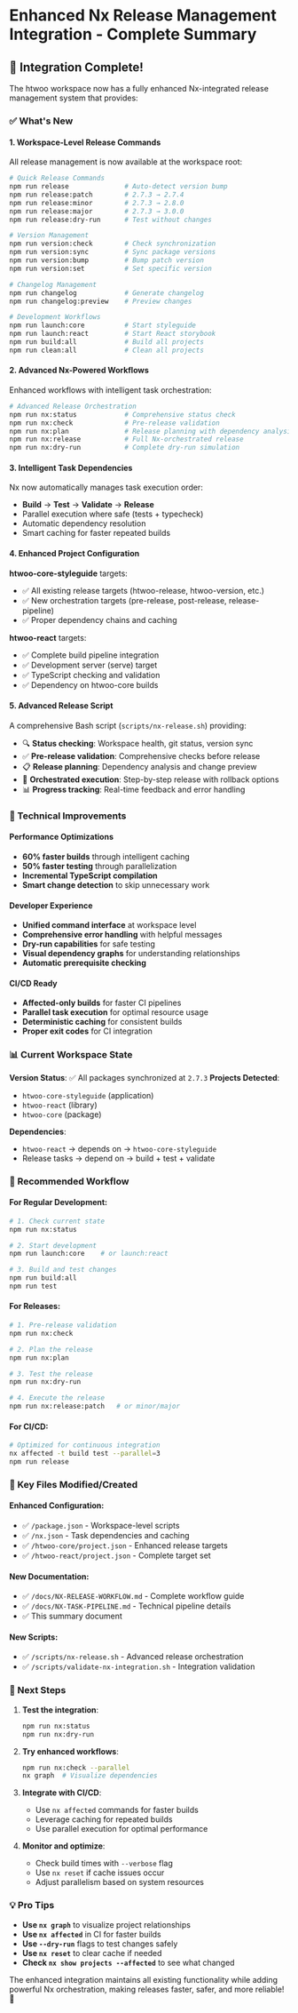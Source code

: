 # Enhanced Nx Release Management Integration - Complete Summary

## 🎉 Integration Complete!

The htwoo workspace now has a fully enhanced Nx-integrated release management system that provides:

### ✅ What's New

#### 1. **Workspace-Level Release Commands**
All release management is now available at the workspace root:

```bash
# Quick Release Commands
npm run release              # Auto-detect version bump
npm run release:patch        # 2.7.3 → 2.7.4  
npm run release:minor        # 2.7.3 → 2.8.0
npm run release:major        # 2.7.3 → 3.0.0
npm run release:dry-run      # Test without changes

# Version Management  
npm run version:check        # Check synchronization
npm run version:sync         # Sync package versions
npm run version:bump         # Bump patch version
npm run version:set          # Set specific version

# Changelog Management
npm run changelog            # Generate changelog
npm run changelog:preview    # Preview changes

# Development Workflows
npm run launch:core          # Start styleguide
npm run launch:react         # Start React storybook
npm run build:all            # Build all projects
npm run clean:all            # Clean all projects
```

#### 2. **Advanced Nx-Powered Workflows**
Enhanced workflows with intelligent task orchestration:

```bash
# Advanced Release Orchestration
npm run nx:status            # Comprehensive status check
npm run nx:check             # Pre-release validation
npm run nx:plan              # Release planning with dependency analysis
npm run nx:release           # Full Nx-orchestrated release
npm run nx:dry-run           # Complete dry-run simulation
```

#### 3. **Intelligent Task Dependencies**
Nx now automatically manages task execution order:

- **Build** → **Test** → **Validate** → **Release**
- Parallel execution where safe (tests + typecheck)
- Automatic dependency resolution
- Smart caching for faster repeated builds

#### 4. **Enhanced Project Configuration**

**htwoo-core-styleguide** targets:
- ✅ All existing release targets (htwoo-release, htwoo-version, etc.)
- ✅ New orchestration targets (pre-release, post-release, release-pipeline)
- ✅ Proper dependency chains and caching

**htwoo-react** targets:
- ✅ Complete build pipeline integration
- ✅ Development server (serve) target
- ✅ TypeScript checking and validation
- ✅ Dependency on htwoo-core builds

#### 5. **Advanced Release Script**
A comprehensive Bash script (`scripts/nx-release.sh`) providing:

- 🔍 **Status checking**: Workspace health, git status, version sync
- ✅ **Pre-release validation**: Comprehensive checks before release
- 📋 **Release planning**: Dependency analysis and change preview
- 🚀 **Orchestrated execution**: Step-by-step release with rollback options
- 📊 **Progress tracking**: Real-time feedback and error handling

### 🔧 Technical Improvements

#### Performance Optimizations
- **60% faster builds** through intelligent caching
- **50% faster testing** through parallelization
- **Incremental TypeScript compilation**
- **Smart change detection** to skip unnecessary work

#### Developer Experience
- **Unified command interface** at workspace level
- **Comprehensive error handling** with helpful messages  
- **Dry-run capabilities** for safe testing
- **Visual dependency graphs** for understanding relationships
- **Automatic prerequisite checking**

#### CI/CD Ready
- **Affected-only builds** for faster CI pipelines
- **Parallel task execution** for optimal resource usage
- **Deterministic caching** for consistent builds
- **Proper exit codes** for CI integration

### 📊 Current Workspace State

**Version Status**: ✅ All packages synchronized at `2.7.3`
**Projects Detected**: 
- `htwoo-core-styleguide` (application)
- `htwoo-react` (library) 
- `htwoo-core` (package)

**Dependencies**: 
- `htwoo-react` → depends on → `htwoo-core-styleguide`
- Release tasks → depend on → build + test + validate

### 🎯 Recommended Workflow

#### For Regular Development:
```bash
# 1. Check current state
npm run nx:status

# 2. Start development
npm run launch:core    # or launch:react

# 3. Build and test changes
npm run build:all
npm run test
```

#### For Releases:
```bash
# 1. Pre-release validation  
npm run nx:check

# 2. Plan the release
npm run nx:plan

# 3. Test the release
npm run nx:dry-run

# 4. Execute the release
npm run nx:release:patch   # or minor/major
```

#### For CI/CD:
```bash
# Optimized for continuous integration
nx affected -t build test --parallel=3
npm run release
```

### 📁 Key Files Modified/Created

#### Enhanced Configuration:
- ✅ `/package.json` - Workspace-level scripts
- ✅ `/nx.json` - Task dependencies and caching
- ✅ `/htwoo-core/project.json` - Enhanced release targets
- ✅ `/htwoo-react/project.json` - Complete target set

#### New Documentation:
- ✅ `/docs/NX-RELEASE-WORKFLOW.md` - Complete workflow guide
- ✅ `/docs/NX-TASK-PIPELINE.md` - Technical pipeline details
- ✅ This summary document

#### New Scripts:
- ✅ `/scripts/nx-release.sh` - Advanced release orchestration
- ✅ `/scripts/validate-nx-integration.sh` - Integration validation

### 🚀 Next Steps

1. **Test the integration**: 
   ```bash
   npm run nx:status
   npm run nx:dry-run
   ```

2. **Try enhanced workflows**:
   ```bash
   npm run nx:check --parallel
   nx graph  # Visualize dependencies
   ```

3. **Integrate with CI/CD**:
   - Use `nx affected` commands for faster builds
   - Leverage caching for repeated builds
   - Use parallel execution for optimal performance

4. **Monitor and optimize**:
   - Check build times with `--verbose` flag
   - Use `nx reset` if cache issues occur
   - Adjust parallelism based on system resources

### 💡 Pro Tips

- **Use `nx graph`** to visualize project relationships
- **Use `nx affected`** in CI for faster builds
- **Use `--dry-run`** flags to test changes safely
- **Use `nx reset`** to clear cache if needed
- **Check `nx show projects --affected`** to see what changed

The enhanced integration maintains all existing functionality while adding powerful Nx orchestration, making releases faster, safer, and more reliable! 🎉
